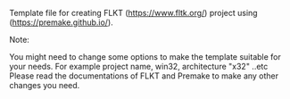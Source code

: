Template file for creating FLKT (https://www.fltk.org/)  project using (https://premake.github.io/).

Note: 

You might need to change some options to make the template suitable for your needs. 
For example project name, win32, architecture "x32" ..etc
Please read the documentations of FLKT and Premake to make any other changes you need. 
